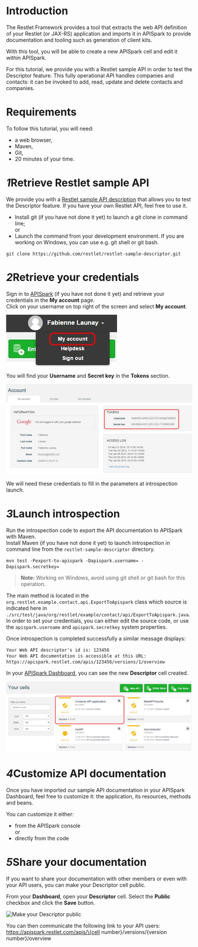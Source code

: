 <h1 class="iconed" id="toc_0"><i class="fa fa-hand-o-right"></i>Introduction</h1>

The Restlet Framework provides a tool that extracts the web API definition of your Restlet (or JAX-RS) application and imports it in APISpark to provide documentation and tooling such as generation of client kits.

With this tool, you will be able to create a new APISpark cell and edit it within APISpark.

<!--By running the tool again, you will be able to synchronize web API changes initiated from your API's code.
-->

For this tutorial, we provide you with a Restlet sample API in order to test the Descriptor feature. This fully operational API handles companies and contacts: it can be invoked to add, read, update and delete contacts and companies.

<h1 class="iconed" id="toc_0"><i class="fa fa-flag-checkered"></i>Requirements</h1>

To follow this tutorial, you will need:

* a web browser,
* Maven,
* Git,  
* 20 minutes of your time.

<h1 class="numbered" id="toc_1"><i>1</i>Retrieve Restlet sample API</h1>

We provide you with a <a href="https://github.com/restlet/restlet-sample-descriptor" target="_blank">Restlet sample API description</a> that allows you to test the Descriptor feature. If you have your own Restlet API, feel free to use it.  

- Install git (if you have not done it yet) to launch a git clone in command line;  
or
- Launch the command from your development environment. If you are working on Windows, you can use e.g. git shell or git bash.

<pre class="language-bash"><code class="language-bash">git clone https://github.com/restlet/restlet-sample-descriptor.git
</code></pre>

<h1 class="numbered" id="toc_2"><i>2</i>Retrieve your credentials</h1>

Sign in to [APISpark](https://apispark.restlet.com) (if you have not done it yet) and retrieve your credentials in the **My account** page.  
Click on your username on top right of the screen and select **My account**.

![Find my credentials](images/find-my-credentials.jpg "Find my credentials")

You will find your **Username** and **Secret key** in the **Tokens** section.  

![My credentials](images/my-credentials.jpg "My credentials")

We will need these credentials to fill in the parameters at introspection launch.

<h1 class="numbered" id="toc_3"><i>3</i>Launch introspection</h1>

Run the introspection code to export the API documentation to APISpark with Maven.  
Install Maven (if you have not done it yet) to launch introspection in command line from the `restlet-sample-descriptor` directory.

<pre class="language-bash"><code class="language-bash">mvn test -Pexport-to-apispark -Dapispark.username=<your username> -Dapispark.secretkey=<your secret key></code></pre>

>**Note:** Working on Windows, avoid using git shell or git bash for this operation.

The main method is located in the ```org.restlet.example.contact.api.ExportToApispark``` class which source is indicated here in ```./src/test/java/org/restlet/example/contact/api/ExportToApispark.java```. In order to set your credentials, you can either edit the source code, or use the ```apispark.username``` and ```apispark.secretkey``` system properties.

Once introspection is completed successfully a similar message displays:

<pre class="language-bash"><code class="language-bash">Your Web API descriptor's id is: 123456
Your Web API documentation is accessible at this URL: https://apispark.restlet.com/apis/123456/versions/1/overview
</code></pre>

In your <a href="https://apispark.restlet.com/dashboard" target="_blank">APISpark Dashboard</a>, you can see the new **Descriptor** cell created.

![New Descriptor in Dashboard](images/descriptor-cell-in-dashboard.jpg "New Descriptor in Dashboard")

<!--Change Proposal for Launch Introspection part:

a) Compile your own code (your Maven project will retrieve all the dependencies including the introspector's)

b) Launch introspection with the following parameters:

- your username (-u)
- your password (-p)
- the name of your own class

<pre class="language-bash"><code class="language-bash">java -cp "/path/to/your/lib/*" org.restlet.ext.apispark.Introspector -u {your username} -p {your password} {your class}</code></pre>

e.g.
<pre class="language-bash"><code class="language-bash">java -cp "/path/to/your/lib/*" org.restlet.ext.apispark.Introspector -u 55955e02-0e99-47f8 -p 6f3ee88e-8405-44c8 org.restlet.api.MyContacts</code></pre>

>**Note:** The "org.restlet.ext.apispark.Introspector" class is the entry point.

-->

<h1 class="numbered" id="toc_4"><i>4</i>Customize API documentation</h1>

Once you have imported our sample API documentation in your APISpark Dashboard, feel free to customize it: the application, its resources, methods and beans.

You can customize it either:  
- from the APISpark console  
or  
- directly from the code  

<!--

INCLUDE THIS IN APISPARK USER GUIDE - INTROSPECTOR PAGE


Here are key places to customize the documentation from the code:

- general characteristics fof the API from the ```ContactsApplication``` class.
- *Resources* are described by their interface in the ```org.restlet.example.contact.api.resource``` package.
- *Exceptions* are serialized in the ```org.restlet.example.contact.api.core.exception``` package.

## Customize the Application
In the constructor: ```setName``` and ```setDescription```

## Customize Resources

### thanks to Restlet Framework
In the constructor: ```setName``` and ```setDescription```

### thanks to Swagger annotations
Use the ```@Api``` annotation either on the annotated interface, or in the implementation class:
```@Api(value = "Companies", description = "Company list resource")```

## Customize Methods

### thanks to Swagger annotations
Use the ```@ApiOperation``` annotation:
```@ApiOperation(value = "list the companies", tags = "company")```

Use the ```@ApiResponses``` annotation, only for online Swagger documentation. Status and representation are deduced from the signature of the method:  

```
    @ApiResponses({
            @ApiResponse(code = 200, message = "the added company"),
            @ApiResponse(code = 422, message = "company not valid", response = BadEntityException.class)
    })
```

## Customize Beans

### thanks to Jackson annotations

You can customize a bean with Jackson annotations in order to control serialization/documentation (only if you leverage the Jackson extension).

Use the ```@JsonInclude(JsonInclude.Include.NON_EMPTY)``` annotation to exclude empty or null attributes (cf class ```BadEntityException```).

Use the ```@JsonRootName``` annotation: it defines the name of the root element of the Json (cf class ```CompanyList```).

Use the ```@JsonProperty``` annotation: the name of the property in the serialized representation (cf class ```Company```).

Use the ```@JacksonXmlRootElement``` annotation: in the XML representation, it sets the name of the root element.

Use the ```@JacksonXmlElementWrapper``` annotation: in the XML representation, the "tags" attribute is wrapped inside a "tags" element (cf class ```CompanyList```).

Use the ```@JacksonXmlProperty``` annotation: in the XML representation, any "Tag" element is marked as "tag" instead of "tags" (cf class ```CompanyList```).
Customize a bean thanks to Swagger annotations in order to control the documentation of the bean
Use the ```@ApiModelProperty``` annotation: the description of the annotated field.





Here is a list of sample commands available:

## List of companies in distinct formats

```
curl http://localhost:8000/companies  
curl http://localhost:8000/companies -H 'accept: application/xml'  
curl http://localhost:8000/companies -H 'accept: application/x-yaml'  
curl http://localhost:8000/companies?media=yaml'
```

## Representation of a company in distinct formats

```
curl http://localhost:8000/companies/1  
curl http://localhost:8000/companies/1?media=xml'  
curl http://localhost:8000/companies/1 -H 'accept: application/x-yaml'
```

## List of contacts in distinct formats

```
curl http://localhost:8000/contacts  
curl http://localhost:8000/contacts?media=xml'  
curl http://localhost:8000/contacts -H 'accept: application/x-yaml'
```

## Representation of a contact in distinct formats

```
curl http://localhost:8000/contacts/1  
curl http://localhost:8000/contacts/1 -H 'accept: application/xml'  
curl http://localhost:8000/contacts/1?media=yaml'
```

## Swagger 1 documentation, available in Swagger UI

```
curl http://localhost:8000/api-docs  
curl http://localhost:8000/api-docs/companies  
curl http://localhost:8000/api-docs/contacts
```

## Swagger 2.0 documentation, available in Swagger UI

```
curl http://localhost:8000/swagger.json
```
-->

<!-- Test your API
You can then test your API from your web browser or from tools such as the Chrome extensions [POSTMAN](https://chrome.google.com/webstore/detail/postman-rest-client/fdmmgilgnpjigdojojpjoooidkmcomcm?utm_source=chrome-ntp-icon) and [Restlet Client](http://sprintapi.com/dhcs.html) that provide a graphical user interface to perform HTTP calls.
-->
<h1 class="numbered" id="toc_5"><i>5</i>Share your documentation</h1>

If you want to share your documentation with other members or even with your API users, you can make your Descriptor cell public.

From your **Dashboard**, open your **Descriptor** cell. Select the **Public** checkbox and click the **Save** button.

![Make your Descriptor public](images/make-descriptor-public.jpg "Make your Descriptor public")

You can then communicate the following link to your API users:  
<a style="pointer-events: none; cursor: default;" href="page.html">https://apispark.restlet.com/apis/\{cell number\}/versions/\{version number\}/overview</a>
